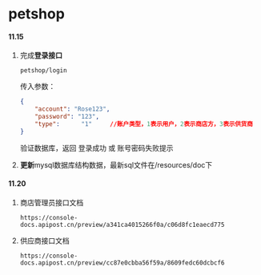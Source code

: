 # petshop
#### 11.15

1. 完成**登录接口**
   ```
   petshop/login
   ```

   传入参数：

   ```json
   {
       "account": "Rose123",
       "password": "123",
       "type":		"1"		//账户类型，1表示用户，2表示商店方，3表示供货商
   }
   ```

   验证数据库，返回 登录成功 或 账号密码失败提示

2. **更新**mysql数据库结构数据，最新sql文件在/resources/doc下




#### 11.20
1. 商店管理员接口文档
   ```
   https://console-docs.apipost.cn/preview/a341ca4015266f0a/c06d8fc1eaecd775
   ```
2. 供应商接口文档
   ```
   https://console-docs.apipost.cn/preview/cc87e0cbba56f59a/8609fedc60dcbcf6
   ```
